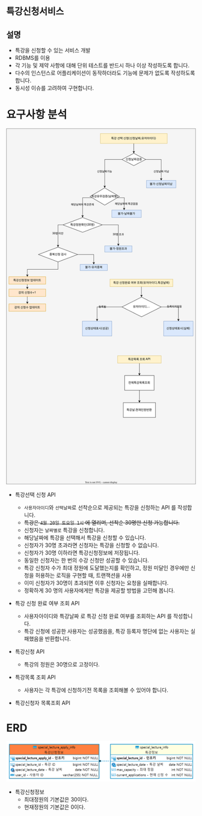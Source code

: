 # `특강신청서비스`
## 설명
- 특강을 신청할 수 있는 서비스 개발
- RDBMS를 이용
- 각 기능 및 제약 사항에 대해 단위 테스트를 반드시 하나 이상 작성하도록 합니다.
- 다수의 인스턴스로 어플리케이션이 동작하더라도 기능에 문제가 없도록 작성하도록 합니다.
- 동시성 이슈를 고려하여 구현합니다.

# 요구사항 분석
![service-flow](./src/main/java/com/tdd/speciallectureapply/document/diagram/2.service-flow.svg)
- 특강선택 신청 API
  - `사용자아이디`와 `선택날짜`로 선착순으로 제공되는 특강을 신청하는 API 를 작성합니다.
  - ~~특강은 `4월 20일 토요일 1시` 에 열리며, 선착순 30명만 신청 가능합니다.~~
  - 신청자는 `날짜별로` 특강을 신청합니다.
  - 해당날짜에 특강을 선택해서 특강을 신청할 수 있습니다.
  - 신청자가 30명 초과라면 신청자는 특강을 신청할 수 없습니다.
  - 신청자가 30명 이하라면 특강신청정보에 저장됩니다.
  - 동일한 신청자는 한 번의 수강 신청만 성공할 수 있습니다.
  - 특강 신청자 수가 최대 정원에 도달했는지를 확인하고, 정원 미달인 경우에만 신청을 허용하는 로직을 구현할 때, 트랜잭션을 사용
  - 이미 신청자가 30명이 초과되면 이후 신청자는 요청을 실패합니다.
  - 정확하게 30 명의 사용자에게만 특강을 제공할 방법을 고민해 봅니다.
- 특강 신청 완료 여부 조회 API
  - 사용자아이디와 특강날짜 로 특강 신청 완료 여부를 조회하는 API 를 작성합니다.
  - 특강 신청에 성공한 사용자는 성공했음을, 특강 등록자 명단에 없는 사용자는 실패했음을 반환합니다.

- 특강신청 API
  - 특강의 정원은 30명으로 고정이다.

- 특강목록 조회 API
  - 사용자는 각 특강에 신청하기전 목록을 조회해볼 수 있어야 합니다.

- 특강신청자 목록조회 API

# ERD
![erd-image](./src/main/java/com/tdd/speciallectureapply/document/diagram/img.png)
- 특강신청정보
  - 최대정원의 기본값은 30이다.
  - 현재정원의 기본값은 0이다.
